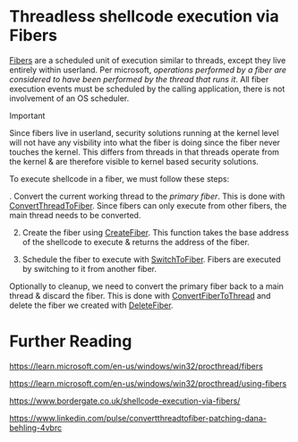 # Threadless shellcode execution via Fibers

[Fibers](https://learn.microsoft.com/en-us/windows/win32/procthread/fibers) are a scheduled unit of execution similar to threads, except they live entirely within userland. Per microsoft, *operations performed by a fiber are considered to have been performed by the thread that runs it*. All fiber execution events must be scheduled by the calling application, there is not involvement of an OS scheduler.

> [!IMPORTANT]
> Since fibers live in userland, security solutions running at the kernel level will not have any visbility into what the fiber is doing since the fiber never touches the kernel. This differs from threads in that threads operate from the kernel & are therefore visible to kernel based security solutions.

To execute shellcode in a fiber, we must follow these steps:

. Convert the current working thread to the *primary fiber*. This is done with [ConvertThreadToFiber](https://learn.microsoft.com/en-us/windows/win32/api/winbase/nf-winbase-convertthreadtofiber). Since fibers can only execute from other fibers, the main thread needs to be converted.

2. Create the fiber using [CreateFiber](https://learn.microsoft.com/en-us/windows/win32/api/winbase/nf-winbase-createfiber). This function takes the base address of the shellcode to execute & returns the address of the fiber.

3. Schedule the fiber to execute with [SwitchToFiber](https://learn.microsoft.com/en-us/windows/win32/api/winbase/nf-winbase-switchtofiber). Fibers are executed by switching to it from another fiber. 

Optionally to cleanup, we need to convert the primary fiber back to a main thread & discard the fiber. This is done with [ConvertFiberToThread](https://learn.microsoft.com/en-us/windows/win32/api/winbase/nf-winbase-convertfibertothread) and delete the fiber we created with [DeleteFiber](https://learn.microsoft.com/en-us/windows/win32/api/winbase/nf-winbase-deletefiber).

# Further Reading

https://learn.microsoft.com/en-us/windows/win32/procthread/fibers  

https://learn.microsoft.com/en-us/windows/win32/procthread/using-fibers  

https://www.bordergate.co.uk/shellcode-execution-via-fibers/  

https://www.linkedin.com/pulse/convertthreadtofiber-patching-dana-behling-4vbrc  

